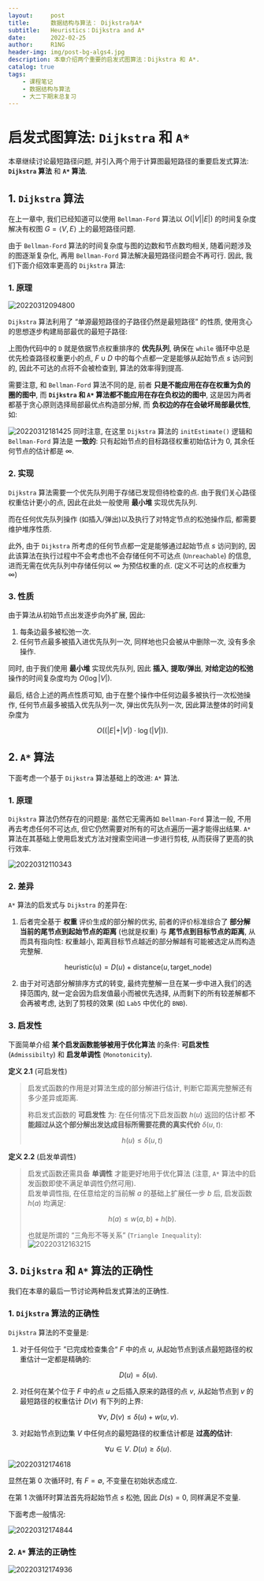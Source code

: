 ```yaml
---
layout:     post
title:      数据结构与算法： Dijkstra与A*
subtitle:   Heuristics：Dijkstra and A*
date:       2022-02-25
author:     R1NG
header-img: img/post-bg-algs4.jpg
description: 本章介绍两个重要的启发式图算法：Dijkstra 和 A*.
catalog: true
tags:
    - 课程笔记
    - 数据结构与算法
    - 大二下期末总复习
---
```


# 启发式图算法: `Dijkstra` 和 `A*`

本章继续讨论最短路径问题, 并引入两个用于计算图最短路径的重要启发式算法: **`Dijkstra` 算法** 和 **`A*` 算法**.

## 1. `Dijkstra` 算法

在上一章中, 我们已经知道可以使用 `Bellman-Ford` 算法以 $O(\vert V\vert \vert E \vert)$ 的时间复杂度解决有权图 $G = \langle V, E\rangle$ 上的最短路径问题. 

由于 `Bellman-Ford` 算法的时间复杂度与图的边数和节点数均相关, 随着问题涉及的图逐渐复杂化, 再用 `Bellman-Ford` 算法解决最短路径问题会不再可行. 因此, 我们下面介绍效率更高的 `Dijkstra` 算法:

### 1. 原理

![20220312094800](https://cdn.jsdelivr.net/gh/KirisameR/KirisameR.github.io/img/blogpost_images/20220312094800.png)

`Dijkstra` 算法利用了 “单源最短路径的子路径仍然是最短路径” 的性质, 使用贪心的思想逐步构建局部最优的最短子路径: 

上图伪代码中的 `D` 就是依据节点权重排序的 **优先队列**, 确保在 `while` 循环中总是优先检查路径权重更小的点, $F \cup D$ 中的每个点都一定是能够从起始节点 $s$ 访问到的, 因此不可达的点将不会被检查到, 算法的效率得到提高.

需要注意, 和 `Bellman-Ford` 算法不同的是, 前者 **只是不能应用在存在权重为负的圈的图中**, 而 **`Dijkstra` 和 `A*` 算法都不能应用在存在负权边的图中**, 这是因为两者都基于贪心原则选择局部最优点构造部分解, 而 **负权边的存在会破坏局部最优性**, 如:

![20220312181425](https://cdn.jsdelivr.net/gh/KirisameR/KirisameR.github.io/img/blogpost_images/20220312181425.jpeg)
同时注意, 在这里 `Dijkstra` 算法的 `initEstimate()` 逻辑和 `Bellman-Ford` 算法是 **一致的**: 只有起始节点的目标路径权重初始估计为 $0$, 其余任何节点的估计都是 $\infty$.


### 2. 实现

`Dijkstra` 算法需要一个优先队列用于存储已发现但待检查的点. 由于我们关心路径权重估计更小的点, 因此在此处一般使用 **最小堆** 实现优先队列. 

而在任何优先队列操作 (如插入/弹出)以及执行了对特定节点的松弛操作后, 都需要维护堆序性质.

此外, 由于 `Dijkstra` 所考虑的任何节点都一定是能够通过起始节点 $s$ 访问到的, 因此该算法在执行过程中不会考虑也不会存储任何不可达点 (`Unreachable`) 的信息, 进而无需在优先队列中存储任何以 $\infty$ 为预估权重的点. (定义不可达的点权重为 $\infty$)

### 3. 性质

由于算法从初始节点出发逐步向外扩展, 因此:

1. 每条边最多被松弛一次.
2. 任何节点最多被插入进优先队列一次, 同样地也只会被从中删除一次, 没有多余操作.

同时, 由于我们使用 **最小堆** 实现优先队列, 因此 **插入**, **提取/弹出**, **对给定边的松弛** 操作的时间复杂度均为 $O(\log{\vert V\vert}).$

最后, 结合上述的两点性质可知, 由于在整个操作中任何边最多被执行一次松弛操作, 任何节点最多被插入优先队列一次, 弹出优先队列一次, 因此算法整体的时间复杂度为

$$O((\vert E \vert + \vert V \vert) \cdot \log(\vert V \vert)).$$

## 2. `A*` 算法

下面考虑一个基于 `Dijkstra` 算法基础上的改进: `A*` 算法. 

### 1. 原理 

`Dijkstra` 算法仍然存在的问题是: 虽然它无需再如 `Bellman-Ford` 算法一般, 不用再去考虑任何不可达点, 但它仍然需要对所有的可达点遍历一遍才能得出结果. `A*` 算法在其基础上使用启发式方法对搜索空间进一步进行剪枝, 从而获得了更高的执行效率.

![20220312110343](https://cdn.jsdelivr.net/gh/KirisameR/KirisameR.github.io/img/blogpost_images/20220312110343.png)

### 2. 差异

`A*` 算法的启发式与 `Dijkstra` 的差异在:

1. 后者完全基于 **权重** 评价生成的部分解的优劣, 前者的评价标准综合了 **部分解当前的尾节点到起始节点的距离** (也就是权重) 与 **尾节点到目标节点的距离**, 从而具有指向性: 权重越小, 距离目标节点越近的部分解越有可能被选定从而构造完整解.
    
    $$\text{heuristic(u)} = D(u) + \text{distance}(u, \text{target\_node})$$

2. 由于对可选部分解排序方式的转变, 最终完整解一旦在某一步中进入我们的选择范围内, 就一定会因为启发值最小而被优先选择, 从而剩下的所有较差解都不会再被考虑, 达到了剪枝的效果 (如 `Lab5` 中优化的 `BNB`).

### 3. 启发性

下面简单介绍 **某个启发函数能够被用于优化算法** 的条件: **可启发性** (`Admissibilty`) 和 **启发单调性** (`Monotonicity`).

**定义 2.1** (可启发性)
> 启发式函数的作用是对算法生成的部分解进行估计, 判断它距离完整解还有多少差异或距离. 
> 
> 称启发式函数的 **可启发性** 为: 在任何情况下启发函数 $h(u)$ 返回的估计都 **不能超过从这个部分解出发达成目标所需要花费的真实代价** $\delta(u, t)$:
> 
>$$h(u) \leqslant \delta(u, t)$$

**定义 2.2** (启发单调性)
> 启发式函数还需具备 **单调性** 才能更好地用于优化算法 (注意, `A*` 算法中的启发函数即使不满足单调性仍然可用).  
> 启发单调性指, 在任意给定的当前解 $a$ 的基础上扩展任一步 $b$ 后, 启发函数 $h(a)$ 均满足:
>
> $$h(a) \leqslant w(a, b) + h(b).$$
> 
> 也就是所谓的 “三角形不等关系” (`Triangle Inequality`):
> ![20220312163215](https://cdn.jsdelivr.net/gh/KirisameR/KirisameR.github.io/img/blogpost_images/20220312163215.png)

## 3. `Dijkstra` 和 `A*` 算法的正确性

我们在本章的最后一节讨论两种启发式算法的正确性. 

### 1. `Dijkstra` 算法的正确性

`Dijkstra` 算法的不变量是:



1. 对于任何位于 ”已完成检查集合“ $F$ 中的点 $u$, 从起始节点到该点最短路径的权重估计一定都是精确的:
  
   $$D(u) = \delta(u).$$

2. 对任何在某个位于 $F$ 中的点 $u$ 之后插入原来的路径的点 $v$, 从起始节点到 $v$ 的最短路径的权重估计 $D(v)$ 有下列的上界:
   
   $$\forall v, ~ D(v) \leqslant \delta(u) + w(u, v).$$

3. 对起始节点到边集 $V$ 中任何点的最短路径的权重估计都是 **过高的估计**:
   
   $$\forall u \in V. ~ D(u) \geqslant \delta(u).$$

![20220312174618](https://cdn.jsdelivr.net/gh/KirisameR/KirisameR.github.io/img/blogpost_images/20220312174618.png)

显然在第 $0$ 次循环时, 有 $F = \emptyset$, 不变量在初始状态成立. 

在第 $1$ 次循环时算法首先将起始节点 $s$ 松弛, 因此 $D(s) = 0$, 同样满足不变量.

下面考虑一般情况: 

![20220312174844](https://cdn.jsdelivr.net/gh/KirisameR/KirisameR.github.io/img/blogpost_images/20220312174844.png)

### 2. `A*` 算法的正确性

![20220312174936](https://cdn.jsdelivr.net/gh/KirisameR/KirisameR.github.io/img/blogpost_images/20220312174936.png)